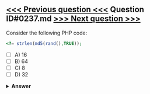 [<<< Previous question <<<](0236.md)   Question ID#0237.md   [>>> Next question >>>](0238.md)
---

Consider the following PHP code:
```php
<?= strlen(md5(rand(),TRUE));
```

- [ ] A) 16
- [ ] B) 64
- [ ] C) 8
- [ ] D) 32

<details><summary><b>Answer</b></summary>
<p>
  Answer: <strong>A</strong>
</p>
</details>
